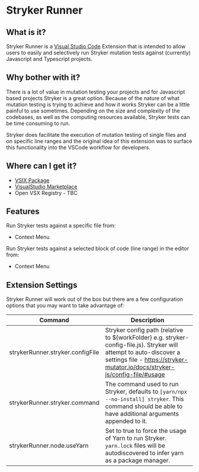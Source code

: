 # Stryker Runner

## What is it?

Stryker Runner is a [Visual Studio Code](https://code.visualstudio.com) Extension that is intended to allow users to easily and selectively run Stryker mutation tests against (currently) Javascript and Typescript projects.

## Why bother with it?

There is a lot of value in mutation testing your projects and for Javascript based projects Stryker is a great option. Because of the nature of what mutation testing is trying to achieve and how it works Stryker can be a little painful to use sometimes. Depending on the size and complexity of the codebases, as well as the computing resources available, Stryker tests can be time consuming to run.

Stryker does facilitate the execution of mutation testing of single files and on specific line ranges and the original idea of this extension was to surface this functionality into the VSCode workflow for developers.

## Where can I get it?

- [VSIX Package](https://github.com/slcp/stryker-runner/releases)
- [VisualStudio Marketplace](https://marketplace.visualstudio.com/items?itemName=pixabelle.stryker-runner)
- Open VSX Registry - TBC

## Features

Run Stryker tests against a specific file from:

- Context Menu

Run Stryker tests against a selected block of code (line range) in the editor from:

- Context Menu

## Extension Settings

Stryker Runner will work out of the box but there are a few configuration options that you may want to take advantage of:

| Command                          | Description                                                                                                                                                                                        |
| -------------------------------- | -------------------------------------------------------------------------------------------------------------------------------------------------------------------------------------------------- |
| strykerRunner.stryker.configFile | Stryker config path (relative to ${workFolder} e.g. stryker-config-file.js). Stryker will attempt to auto-discover a settings file - https://stryker-mutator.io/docs/stryker-js/config-file/#usage |
| strykerRunner.stryker.command    | The command used to run Stryker, defaults to `[yarn/npx --no-install] stryker`. This command should be able to have additional arguments appended to it.                                           |
| strykerRunner.node.useYarn       | Set to true to force the usage of Yarn to run Stryker. `yarn.lock` files will be autodiscovered to infer yarn as a package manager.                                                                |
